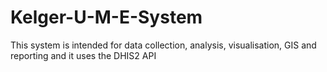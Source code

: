 # Kelger-U-M-E-System
This system is intended for data collection, analysis, visualisation, GIS and reporting and it uses the DHIS2 API
